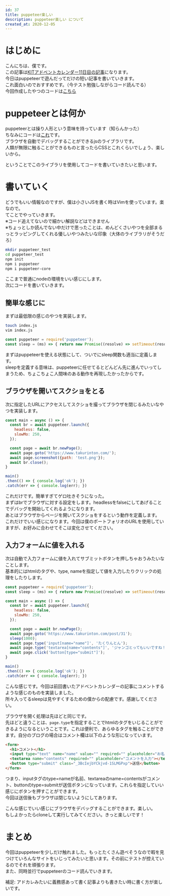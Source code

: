 ```yaml
---
id: 37
title: puppeteer楽しい
description: puppeteer楽しい について
created_at: 2020-12-05
---
```


# はじめに
こんにちは、僕です。  
この記事は[KITアドベントカレンダー11日目の記事](https://qiita.com/advent-calendar/2020/kitdev)になります。  
今日はpuppeteerで遊んだってだけの短い記事を書いていきます。  
これ面白いのでおすすめです。（今テスト勉強しながらコード読んでる）   
今回作成したやつのコードは[こちら](https://github.com/takurinton/puppeteer_test) 

# puppeteerとは何か
puppeteerとは操り人形という意味を持っています（知らんかった）  
ちなみにコードは[これ](https://github.com/puppeteer/puppeteer)です。  
ブラウザを自動でデバッグすることができるjsのライブラリです。  
人類が無限に触ることができるものと言ったらCSSとこれくらいでしょう、楽しいから。  
  
ということでこのライブラリを使用してコードを書いていきたいと思います。  

# 書いていく
どうでもいい情報なのですが、僕は小さいJSを書く時はVimを使っています。楽なので。  
てことでやっていきます。  
※コード追えてないので細かい解説などはできません  
※ちょっとしか読んでない中だけで思ったことは、めんどくさいやつを全部まるっとラッピングしてくれる優しいやつみたいな印象（大体のライブラリがそうだろ）

```bash
mkdir puppeteer_test
cd puppeteer_test
npm init
npm i puppeteer
npm i puppeteer-core
```

ここまで普通にnodeの環境をいい感じにします。  
次にコードを書いていきます。  

## 簡単な感じに

まずは最低限の感じのやつを実装します。  

```bash
touch index.js
vim index.js
```

```js
const puppeteer = require('puppeteer');
const sleep = (ms) => { return new Promise((resolve) => setTimeout(resolve, ms)); }
```

まずはpuppeteerを使える状態にして、ついでにsleep関数も適当に定義します。  
sleepを定義する意味は、puppeteerに任せてるとどんどん先に進んでいってしまうため、ちょこちょこ人間味のある動作を再現したかったからです。  

## ブラウザを開いてスクショをとる
次に指定したURLにアクセスしてスクショを撮ってブラウザを閉じるみたいなやつを実装します。  

```js
const main = async () => {
  const br = await puppeteer.launch({
    headless: false,
    slowMo: 250,
  });

  const page = await br.newPage();
  await page.goto('https://www.takurinton.com/');
  await page.screenshot({path: 'test.png'});
  await br.close();
}

main()
.then(() => { console.log('ok'); })
.catch(err => { console.log(err); })
```

これだけです。簡単すぎてゲロ吐きそうになった。  
まずはbrでブラウザに対する設定をします。headlessをfalseにしてあげることでデバッグを開始してくれるようになります。  
あとはブラウザからページを開いてスクショをするという動作を定義します。  
これだけでいい感じになります。今回は僕のポートフォリオのURLを使用していますが、お好みに合わせてそこは変化させてください。  

## 入力フォームに値を入れる
次は自動で入力フォームに値を入れてサブミットボタンを押しちゃおうみたいなことします。  
基本的にはhtmlのタグや、type, nameを指定して値を入力したりクリックの処理をしたりします。

```js
const puppeteer = require('puppeteer');
const sleep = (ms) => { return new Promise((resolve) => setTimeout(resolve, ms)); }

const main = async () => {
  const br = await puppeteer.launch({
    headless: false,
    slowMo: 250,
  });

  const page = await br.newPage();
  await page.goto('https://www.takurinton.com/post/31');
  sleep(1000);  
  await page.type('input[name="name"]', 'たくりんとん');
  await page.type('textarea[name="contents"]', 'ジャンゴとってもいいですね！アドカレお疲れ様です！', { delay: 10 });
  await page.click('button[type="submit"]');
}

main()
.then(() => { console.log('ok'); })
.catch(err => { console.log(err); })
```

こんな感じです。今回は前回書いたアドベントカレンダーの記事にコメントするような感じのものを実装しました。  
所々入ってるsleepは見やすくするための僕からの配慮です。感謝してください。  
  
ブラウザを開く処理は先ほどと同じです。  
先ほどと違うことは、`page.type`を指定することでhtmlのタグをいじることができるようになるということです。これは便利で、あらゆるタグを触ることができます。自分のブログの場合はコメント欄は以下のような形になっています。  

```html
<form>
  <h1>コメント</h1>
  <input type="text" name="name" value="" required="" placeholder="お名前"/> 
  <textarea name="contents" required="" placeholder="コメントを入力"></textarea>
  <button type="submit" class="_3BcIejbYCkjvd-1SLMGPxp">送信</button>
</form>
```

つまり、inputタグのtype=nameが名前、textareaのname=contentsがコメント、buttonのtype=submitが送信ボタンになっています。これらを指定していい感じにボタンを押すことができます。  
今回は送信後もブラウザは閉じないようにしてあります。  

こんな感じでいい感じにブラウザをデバッグすることができます。楽しい。  
もしよかったらcloneして実行してみてください。きっと楽しいです！

# まとめ
今回はpuppeteerを少しだけ触れました。もっとたくさん遊べそうなので暇を見つけていろんなサイトをいじってみたいと思います。その前にテストが控えているのでそれを頑張ります。  
また、同時並行でpuppeteerのコード読んでいきます。

  
補足:
アドカレみたいに義務感あって書く記事よりも書きたい時に書く方が楽しいです。
